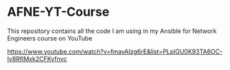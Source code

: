 # AFNE-YT-Course
This repository contains all the code I am using in my Ansible for Network Engineers course on YouTube 

https://www.youtube.com/watch?v=fmavAIzg6rE&list=PLplGU0K93TA6OC-Iv8RflMxk2CFKyfnvc
